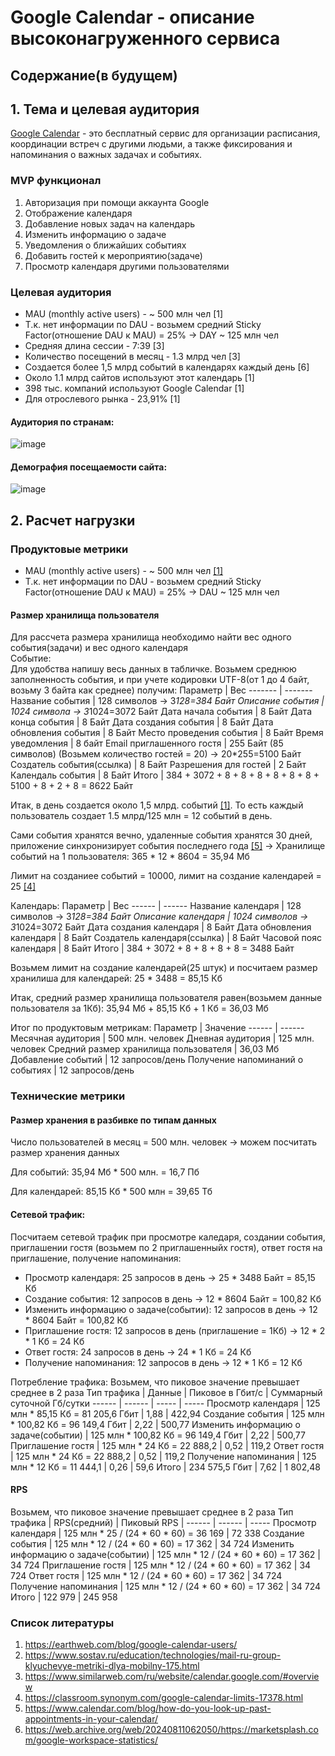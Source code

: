 # Google Calendar - описание высоконагруженного сервиса
## Содержание(в будущем)
## 1. Тема и целевая аудитория
[Google Calendar](https://calendar.google.com) - это бесплатный сервис для организации расписания, координации встреч с другими людьми, а также фиксирования и напоминания о важных задачах и событиях.
### MVP функционал
1. Авторизация при помощи аккаунта Google
2. Отображение календаря
3. Добавление новых задач на календарь
4. Изменить информацию о задаче
5. Уведомления о ближайших событиях
6. Добавить гостей к мероприятию(задаче)
7. Просмотр календаря другими пользователями

### Целевая аудитория
* MAU (monthly active users) - ~ 500 млн чел [1]
* Т.к. нет информации по DAU - возьмем средний Sticky Factor(отношение DAU к MAU) = 25% -> DAY ~ 125 млн чел
* Средняя длина сессии - 7:39 [3]
* Количество посещений в месяц - 1.3 млрд чел [3]
* Создается более 1,5 млрд событий в календарях каждый день [6]
* Около 1.1 млрд сайтов используют этот календарь [1]
* 398 тыс. компаний используют Google Calendar [1]
* Для отрослевого рынка - 23,91% [1]
#### Аудитория по странам:
![image](https://github.com/user-attachments/assets/7c879371-d105-4e8f-b5d1-25f3f8fb6405)
#### Демография посещаемости сайта:
![image](https://github.com/user-attachments/assets/f80ba32f-8e70-4cd2-acf9-b362f22409b8)
## 2. Расчет нагрузки
### Продуктовые метрики
* MAU (monthly active users) - ~ 500 млн чел [[1]](https://earthweb.com/blog/google-calendar-users/)
* Т.к. нет информации по DAU - возьмем средний Sticky Factor(отношение DAU к MAU) = 25% -> DAU ~ 125 млн чел
#### Размер хранилища пользователя
Для рассчета размера хранилища необходимо найти вес одного события(задачи) и вес одного календаря\
Событие:\
Для удобства напишу весь данных в табличке. Возьмем среднюю заполненность события, и при учете кодировки UTF-8(от 1 до 4 байт, возьму 3 байта как среднее) получим:
Параметр | Вес
------- | -------
Название события | 128 символов -> 3*128=384 Байт
Описание события | 1024 символа -> 3*1024=3072 Байт
Дата начала события | 8 Байт
Дата конца события | 8 Байт
Дата создания события | 8 Байт
Дата обновления события | 8 Байт
Место проведения события | 8 Байт
Время уведомления | 8 байт
Email приглашенного гостя | 255 Байт (85 символов) (Возьмем количество гостей = 20) -> 20*255=5100 Байт
Создатель события(ссылка) | 8 Байт
Разрешения для гостей | 2 Байт
Календаль события | 8 Байт
Итого | 384 + 3072 + 8 + 8 + 8 + 8 + 8 + 8 + 5100 + 8 + 2 + 8 = 8622 Байт

Итак, в день создается около 1,5 млрд. событий [[1]](https://web.archive.org/web/20240811062050/https://marketsplash.com/google-workspace-statistics/). То есть каждый пользователь создает 1.5 млрд/125 млн = 12 событий в день.

Сами события хранятся вечно, удаленные события хранятся 30 дней, приложение синхронизирует события последнего года [[5]](https://www.calendar.com/blog/how-do-you-look-up-past-appointments-in-your-calendar/) -> Хранилище событий на 1 пользователя: 365 * 12 * 8604 = 35,94 Мб

Лимит на созданиее событий = 10000, лимит на создание календарей = 25 [[4]](https://classroom.synonym.com/google-calendar-limits-17378.html)

Календарь:
Параметр | Вес
------ | ------
Название календаря | 128 символов -> 3*128=384 Байт
Описание календаря | 1024 символов -> 3*1024=3072 Байт
Дата создания календаря | 8 Байт
Дата обновления календаря | 8 Байт
Создатель календаря(ссылка) | 8 Байт
Часовой пояс календаря | 8 Байт
Итого | 384 + 3072 + 8 + 8 + 8 + 8 = 3488 Байт

Возьмем лимит на создание календарей(25 штук) и посчитаем размер хранилиша для календарей: 25 * 3488 = 85,15 Кб

Итак, средний размер хранилища пользователя равен(возьмем данные пользователя за 1Кб): 35,94 Мб + 85,15 Кб + 1 Кб = 36,03 Мб

Итог по продуктовым метрикам:
Параметр | Значение
------ | ------
Месячная аудитория | 500 млн. человек
Дневная аудитория | 125 млн. человек
Средний размер хранилища пользователя | 36,03 Мб
Добавление событий | 12 запросов/день
Получение напоминаний о событиях | 12 запросов/день

### Технические метрики
#### Размер хранения в разбивке по типам данных
Число пользователей в месяц = 500 млн. человек -> можем посчитать размер хранения данных

Для событий: 35,94 Мб * 500 млн. = 16,7 Пб

Для календарей: 85,15 Кб * 500 млн = 39,65 Тб

#### Сетевой трафик:
Посчитаем сетевой трафик при просмотре каледаря, создании события, приглашении гостя (возьмем по 2 приглашенныйх гостя), ответ гостя на приглашение, получение напоминания:
* Просмотр календаря: 25 запросов в день -> 25 * 3488 Байт = 85,15 Кб
* Создание события: 12 запросов в день -> 12 * 8604 Байт = 100,82 Кб
* Изменить информацию о задаче(событии): 12 запросов в день -> 12 * 8604 Байт = 100,82 Кб
* Приглашение гостя: 12 запросов в день (приглашение = 1Кб) -> 12 * 2 * 1 Кб = 24 Кб
* Ответ гостя: 24 запросов в день -> 24 * 1 Кб = 24 Кб
* Получение напоминания: 12 запросов в день -> 12 * 1 Кб = 12 Кб

Потребление трафика:
Возьмем, что пиковое значение превышает среднее в 2 раза
Тип трафика | Данные | Пиковое в Гбит/c | Суммарный суточной Гб/cутки
------ | ------ | ----- | -----
Просмотр календаря | 125 млн * 85,15 Кб = 81 205,6 Гбит | 1,88 | 422,94
Создание события | 125 млн * 100,82 Кб = 96 149,4 Гбит | 2,22 | 500,77
Изменить информацию о задаче(событии) | 125 млн * 100,82 Кб = 96 149,4 Гбит | 2,22 | 500,77
Приглашение гостя | 125 млн * 24 Кб = 22 888,2 | 0,52 | 119,2
Ответ гостя | 125 млн * 24 Кб = 22 888,2 | 0,52 | 119,2
Получение напоминания | 125 млн * 12 Кб = 11 444,1 | 0,26 | 59,6
Итого | 234 575,5 Гбит | 7,62 | 1 802,48

#### RPS
Возьмем, что пиковое значение превышает среднее в 2 раза
Тип трафика | RPS(средний) | Пиковый RPS  | 
------ | ------ | -----
Просмотр календаря | 125 млн * 25 / (24 * 60 * 60) = 36 169 | 72 338
Создание события | 125 млн * 12 / (24 * 60 * 60) = 17 362 | 34 724
Изменить информацию о задаче(событии) | 125 млн * 12 / (24 * 60 * 60) = 17 362 | 34 724
Приглашение гостя | 125 млн * 12 / (24 * 60 * 60) = 17 362 | 34 724
Ответ гостя | 125 млн * 12 / (24 * 60 * 60) = 17 362 | 34 724
Получение напоминания | 125 млн * 12 / (24 * 60 * 60) = 17 362 | 34 724
Итого | 122 979 | 245 958

### Список литературы
1. https://earthweb.com/blog/google-calendar-users/
2. https://www.sostav.ru/education/technologies/mail-ru-group-klyuchevye-metriki-dlya-mobilny-175.html
3. https://www.similarweb.com/ru/website/calendar.google.com/#overview
4. https://classroom.synonym.com/google-calendar-limits-17378.html
5. https://www.calendar.com/blog/how-do-you-look-up-past-appointments-in-your-calendar/
6. https://web.archive.org/web/20240811062050/https://marketsplash.com/google-workspace-statistics/

